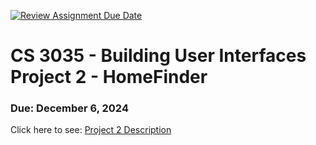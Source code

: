 [![Review Assignment Due Date](https://classroom.github.com/assets/deadline-readme-button-22041afd0340ce965d47ae6ef1cefeee28c7c493a6346c4f15d667ab976d596c.svg)](https://classroom.github.com/a/L3wJ1jW-)
# CS 3035 - Building User Interfaces Project 2 - HomeFinder

### Due: December 6, 2024

Click here to see: [Project 2 Description](https://unbcloud.sharepoint.com/:b:/s/Section_348409/ES2BJPQutLxJpWGHSqGjM3MBcQ4vfn68OXw9SjPhl1yQTg?e=bBDu6O)